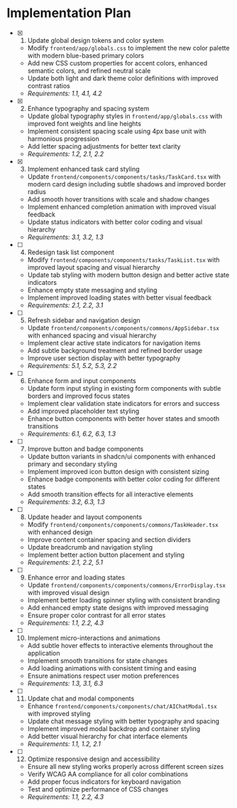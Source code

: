 # Implementation Plan

- [x] 1. Update global design tokens and color system
  - Modify `frontend/app/globals.css` to implement the new color palette with modern blue-based primary colors
  - Add new CSS custom properties for accent colors, enhanced semantic colors, and refined neutral scale
  - Update both light and dark theme color definitions with improved contrast ratios
  - _Requirements: 1.1, 4.1, 4.2_

- [x] 2. Enhance typography and spacing system
  - Update global typography styles in `frontend/app/globals.css` with improved font weights and line heights
  - Implement consistent spacing scale using 4px base unit with harmonious progression
  - Add letter spacing adjustments for better text clarity
  - _Requirements: 1.2, 2.1, 2.2_

- [x] 3. Implement enhanced task card styling
  - Update `frontend/components/components/tasks/TaskCard.tsx` with modern card design including subtle shadows and improved border radius
  - Add smooth hover transitions with scale and shadow changes
  - Implement enhanced completion animation with improved visual feedback
  - Update status indicators with better color coding and visual hierarchy
  - _Requirements: 3.1, 3.2, 1.3_

- [ ] 4. Redesign task list component
  - Modify `frontend/components/components/tasks/TaskList.tsx` with improved layout spacing and visual hierarchy
  - Update tab styling with modern button design and better active state indicators
  - Enhance empty state messaging and styling
  - Implement improved loading states with better visual feedback
  - _Requirements: 2.1, 2.2, 3.1_

- [ ] 5. Refresh sidebar and navigation design
  - Update `frontend/components/components/commons/AppSidebar.tsx` with enhanced spacing and visual hierarchy
  - Implement clear active state indicators for navigation items
  - Add subtle background treatment and refined border usage
  - Improve user section display with better typography
  - _Requirements: 5.1, 5.2, 5.3, 2.2_

- [ ] 6. Enhance form and input components
  - Update form input styling in existing form components with subtle borders and improved focus states
  - Implement clear validation state indicators for errors and success
  - Add improved placeholder text styling
  - Enhance button components with better hover states and smooth transitions
  - _Requirements: 6.1, 6.2, 6.3, 1.3_

- [ ] 7. Improve button and badge components
  - Update button variants in shadcn/ui components with enhanced primary and secondary styling
  - Implement improved icon button design with consistent sizing
  - Enhance badge components with better color coding for different states
  - Add smooth transition effects for all interactive elements
  - _Requirements: 3.2, 6.3, 1.3_

- [ ] 8. Update header and layout components
  - Modify `frontend/components/components/commons/TaskHeader.tsx` with enhanced design
  - Improve content container spacing and section dividers
  - Update breadcrumb and navigation styling
  - Implement better action button placement and styling
  - _Requirements: 2.1, 2.2, 5.1_

- [ ] 9. Enhance error and loading states
  - Update `frontend/components/components/commons/ErrorDisplay.tsx` with improved visual design
  - Implement better loading spinner styling with consistent branding
  - Add enhanced empty state designs with improved messaging
  - Ensure proper color contrast for all error states
  - _Requirements: 1.1, 2.2, 4.3_

- [ ] 10. Implement micro-interactions and animations
  - Add subtle hover effects to interactive elements throughout the application
  - Implement smooth transitions for state changes
  - Add loading animations with consistent timing and easing
  - Ensure animations respect user motion preferences
  - _Requirements: 1.3, 3.1, 6.3_

- [ ] 11. Update chat and modal components
  - Enhance `frontend/components/components/chat/AIChatModal.tsx` with improved styling
  - Update chat message styling with better typography and spacing
  - Implement improved modal backdrop and container styling
  - Add better visual hierarchy for chat interface elements
  - _Requirements: 1.1, 1.2, 2.1_

- [ ] 12. Optimize responsive design and accessibility
  - Ensure all new styling works properly across different screen sizes
  - Verify WCAG AA compliance for all color combinations
  - Add proper focus indicators for keyboard navigation
  - Test and optimize performance of CSS changes
  - _Requirements: 1.1, 2.2, 4.3_